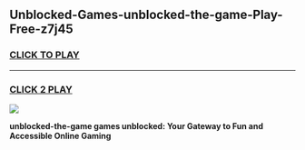 
## Unblocked-Games-unblocked-the-game-Play-Free-z7j45
<h3>
<a href="https://premium76.site?title=unblocked-the-game&ref=23A">CLICK TO PLAY</a></h3>
<hr>

<h3>
<a href="https://premium76.site?title=unblocked-the-game&ref=23A">CLICK 2 PLAY</a>
  
</h3>

<a href="https://premium76.site?title=unblocked-the-game&ref=23A"><img src="https://clearcache.store/games.png"></a>


**unblocked-the-game games unblocked: Your Gateway to Fun and Accessible Online Gaming**
